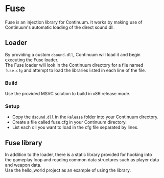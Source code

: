# Fuse
Fuse is an injection library for Continuum. It works by making use of Continuum's automatic loading of the direct sound dll.

## Loader
By providing a custom `dsound.dll`, Continuum will load it and begin executing the Fuse loader.  
The Fuse loader will look in the Continuum directory for a file named `fuse.cfg` and attempt to load the libraries listed in each line of the file.

### Build
Use the provided MSVC solution to build in x86 release mode.

### Setup
- Copy the `dsound.dll` in the `Release` folder into your Continuum directory.
- Create a file called fuse.cfg in your Continuum directory.
- List each dll you want to load in the cfg file separated by lines.

## Fuse library
In addition to the loader, there is a static library provided for hooking into the gameplay loop and reading common data structures such as player data and weapon data.  
Use the hello_world project as an example of using the library.
